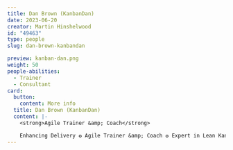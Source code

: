 ```yaml
---
title: Dan Brown (KanbanDan)
date: 2023-06-20
creator: Martin Hinshelwood
id: "49463"
type: people
slug: dan-brown-kanbandan

preview: kanban-dan.png
weight: 50
people-abilities:
  - Trainer
  - Consultant
card:
  button:
    content: More info
  title: Dan Brown (KanbanDan)
  content: |-
    <strong>Agile Trainer &amp; Coach</strong>

    Enhancing Delivery ✪ Agile Trainer &amp; Coach ✪ Expert in Lean Kanban &amp; Agile Transformation ✪ Passionate Coach, Teacher, &amp; Speaker
---
```

